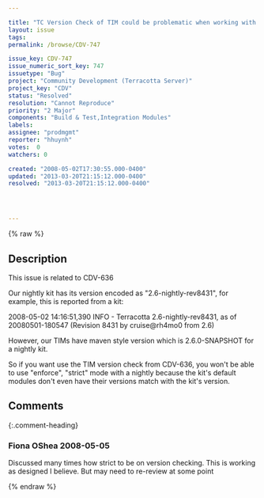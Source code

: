```yaml
---

title: "TC Version Check of TIM could be problematic when working with a nightly kit"
layout: issue
tags: 
permalink: /browse/CDV-747

issue_key: CDV-747
issue_numeric_sort_key: 747
issuetype: "Bug"
project: "Community Development (Terracotta Server)"
project_key: "CDV"
status: "Resolved"
resolution: "Cannot Reproduce"
priority: "2 Major"
components: "Build & Test,Integration Modules"
labels: 
assignee: "prodmgmt"
reporter: "hhuynh"
votes:  0
watchers: 0

created: "2008-05-02T17:30:55.000-0400"
updated: "2013-03-20T21:15:12.000-0400"
resolved: "2013-03-20T21:15:12.000-0400"




---
```


{% raw %}

## Description

<div markdown="1" class="description">

This issue is related to CDV-636

Our nightly kit has its version encoded as "2.6-nightly-rev8431", for example, this is reported from a kit:

2008-05-02 14:16:51,390 INFO - Terracotta 2.6-nightly-rev8431, as of 20080501-180547 (Revision 8431 by cruise@rh4mo0 from 2.6)

However, our TIMs have maven style version which is 2.6.0-SNAPSHOT for a nightly kit.

So if you want use the TIM version check from CDV-636, you won't be able to use "enforce", "strict" mode with a nightly because the kit's default modules don't even have their versions match with the kit's version.

</div>

## Comments


{:.comment-heading}
### **Fiona OShea** <span class="date">2008-05-05</span>

<div markdown="1" class="comment">

Discussed many times how strict to be on version checking. This is working as designed I believe. But may need to re-review at some point

</div>



{% endraw %}
